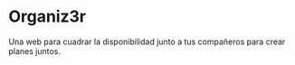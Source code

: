 # Organiz3r
Una web para cuadrar la disponibilidad junto a tus compañeros para crear planes juntos.

